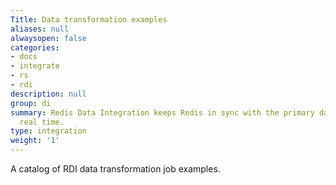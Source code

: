 ```yaml
---
Title: Data transformation examples
aliases: null
alwaysopen: false
categories:
- docs
- integrate
- rs
- rdi
description: null
group: di
summary: Redis Data Integration keeps Redis in sync with the primary database in near
  real time.
type: integration
weight: '1'
---
```

A catalog of RDI data transformation job examples.
